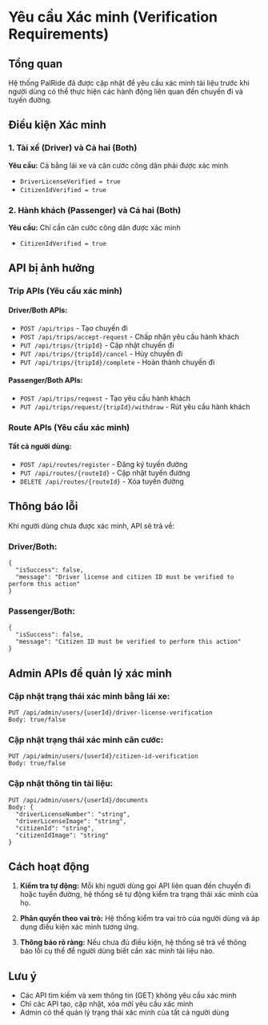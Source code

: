 # Yêu cầu Xác minh (Verification Requirements)

## Tổng quan
Hệ thống PalRide đã được cập nhật để yêu cầu xác minh tài liệu trước khi người dùng có thể thực hiện các hành động liên quan đến chuyến đi và tuyến đường.

## Điều kiện Xác minh

### 1. Tài xế (Driver) và Cả hai (Both)
**Yêu cầu:** Cả bằng lái xe và căn cước công dân phải được xác minh
- `DriverLicenseVerified = true`
- `CitizenIdVerified = true`

### 2. Hành khách (Passenger) và Cả hai (Both)
**Yêu cầu:** Chỉ cần căn cước công dân được xác minh
- `CitizenIdVerified = true`

## API bị ảnh hưởng

### Trip APIs (Yêu cầu xác minh)

#### Driver/Both APIs:
- `POST /api/trips` - Tạo chuyến đi
- `POST /api/trips/accept-request` - Chấp nhận yêu cầu hành khách
- `PUT /api/trips/{tripId}` - Cập nhật chuyến đi
- `PUT /api/trips/{tripId}/cancel` - Hủy chuyến đi
- `PUT /api/trips/{tripId}/complete` - Hoàn thành chuyến đi

#### Passenger/Both APIs:
- `POST /api/trips/request` - Tạo yêu cầu hành khách
- `PUT /api/trips/request/{tripId}/withdraw` - Rút yêu cầu hành khách

### Route APIs (Yêu cầu xác minh)

#### Tất cả người dùng:
- `POST /api/routes/register` - Đăng ký tuyến đường
- `PUT /api/routes/{routeId}` - Cập nhật tuyến đường
- `DELETE /api/routes/{routeId}` - Xóa tuyến đường

## Thông báo lỗi

Khi người dùng chưa được xác minh, API sẽ trả về:

### Driver/Both:
```
{
  "isSuccess": false,
  "message": "Driver license and citizen ID must be verified to perform this action"
}
```

### Passenger/Both:
```
{
  "isSuccess": false,
  "message": "Citizen ID must be verified to perform this action"
}
```

## Admin APIs để quản lý xác minh

### Cập nhật trạng thái xác minh bằng lái xe:
```
PUT /api/admin/users/{userId}/driver-license-verification
Body: true/false
```

### Cập nhật trạng thái xác minh căn cước:
```
PUT /api/admin/users/{userId}/citizen-id-verification
Body: true/false
```

### Cập nhật thông tin tài liệu:
```
PUT /api/admin/users/{userId}/documents
Body: {
  "driverLicenseNumber": "string",
  "driverLicenseImage": "string",
  "citizenId": "string",
  "citizenIdImage": "string"
}
```

## Cách hoạt động

1. **Kiểm tra tự động:** Mỗi khi người dùng gọi API liên quan đến chuyến đi hoặc tuyến đường, hệ thống sẽ tự động kiểm tra trạng thái xác minh của họ.

2. **Phân quyền theo vai trò:** Hệ thống kiểm tra vai trò của người dùng và áp dụng điều kiện xác minh tương ứng.

3. **Thông báo rõ ràng:** Nếu chưa đủ điều kiện, hệ thống sẽ trả về thông báo lỗi cụ thể để người dùng biết cần xác minh tài liệu nào.

## Lưu ý

- Các API tìm kiếm và xem thông tin (GET) không yêu cầu xác minh
- Chỉ các API tạo, cập nhật, xóa mới yêu cầu xác minh
- Admin có thể quản lý trạng thái xác minh của tất cả người dùng
